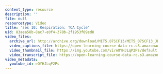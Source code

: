 ```yaml
---
content_type: resource
description: ''
file: null
resourcetype: Video
title: 'ses 10: Respiration: TCA Cycle'
uid: 83aea58b-8ac7-e0f4-378b-2f1953f89ed8
video_files:
  archive_url: http://archive.org/download/MIT5.07SCF13/MIT5_07SCF13_JE-Ses10_300k.mp4
  video_captions_file: https://open-learning-course-data-rc.s3.amazonaws.com/5-07sc-biological-chemistry-i-fall-2013/d4fd7e31025d5c5f9383fe1d8422e7d4_eOYHJLqP2Ps.vtt
  video_thumbnail_file: https://img.youtube.com/vi/eOYHJLqP2Ps/default.jpg
  video_transcript_file: https://open-learning-course-data-rc.s3.amazonaws.com/5-07sc-biological-chemistry-i-fall-2013/7c1365a9d5d3dbad760a769db9c15df0_eOYHJLqP2Ps.pdf
video_metadata:
  youtube_id: eOYHJLqP2Ps
---
```

